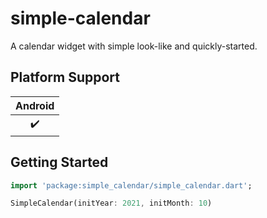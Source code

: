 # simple-calendar

A calendar widget with simple look-like and quickly-started.

## Platform Support

| Android |
| :-----: |
|   ✔️    |

## Getting Started

```dart
import 'package:simple_calendar/simple_calendar.dart';

SimpleCalendar(initYear: 2021, initMonth: 10)
```

